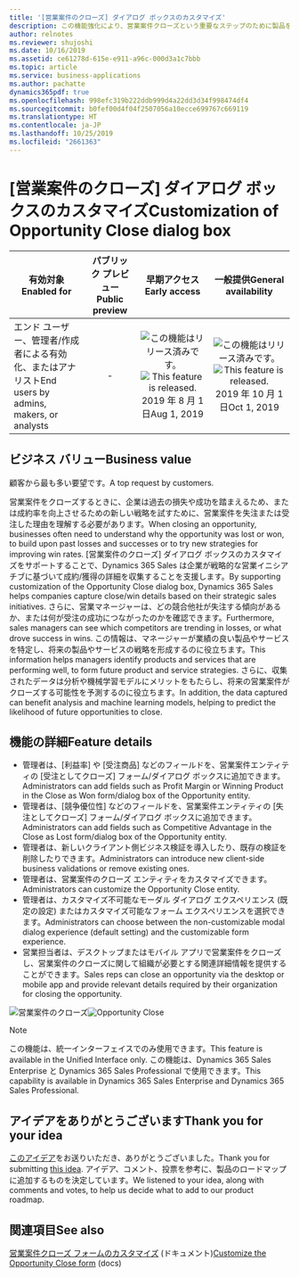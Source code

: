 ```yaml
---
title: '[営業案件のクローズ] ダイアログ ボックスのカスタマイズ'
description: この機能強化により、営業案件クローズという重要なステップのために製品をさらにカスタマイズすることができます。 [営業案件のクローズ] ダイアログ ボックスは、組織固有のビジネス ニーズに基づいてカスタマイズできます。
author: relnotes
ms.reviewer: shujoshi
ms.date: 10/16/2019
ms.assetid: ce61278d-615e-e911-a96c-000d3a1c7bbb
ms.topic: article
ms.service: business-applications
ms.author: pachatte
dynamics365pdf: true
ms.openlocfilehash: 998efc319b222ddb999d4a22dd3d34f998474df4
ms.sourcegitcommit: b0fef00d4f04f2507056a10ecce699767c669119
ms.translationtype: HT
ms.contentlocale: ja-JP
ms.lasthandoff: 10/25/2019
ms.locfileid: "2661363"
---
```

# <a name="customization-of-opportunity-close-dialog-box"></a><span data-ttu-id="781ca-104">[営業案件のクローズ] ダイアログ ボックスのカスタマイズ</span><span class="sxs-lookup"><span data-stu-id="781ca-104">Customization of Opportunity Close dialog box</span></span>


| <span data-ttu-id="781ca-105">有効対象</span><span class="sxs-lookup"><span data-stu-id="781ca-105">Enabled for</span></span>    |  <span data-ttu-id="781ca-106">パブリック プレビュー</span><span class="sxs-lookup"><span data-stu-id="781ca-106">Public preview</span></span> | <span data-ttu-id="781ca-107">早期アクセス</span><span class="sxs-lookup"><span data-stu-id="781ca-107">Early access</span></span> | <span data-ttu-id="781ca-108">一般提供</span><span class="sxs-lookup"><span data-stu-id="781ca-108">General availability</span></span> | 
| ---------- | :----------: |:----------: |:----------: |
|<span data-ttu-id="781ca-109">エンド ユーザー、管理者/作成者による有効化、またはアナリスト</span><span class="sxs-lookup"><span data-stu-id="781ca-109">End users by admins, makers, or analysts</span></span>|-|<span data-ttu-id="781ca-110">![この機能はリリース済みです。](/dynamics365-release-plan/media/green-checkmark.png "この機能はリリース済みです。")</span><span class="sxs-lookup"><span data-stu-id="781ca-110">![This feature is released.](/dynamics365-release-plan/media/green-checkmark.png "This feature is released.")</span></span> <span data-ttu-id="781ca-111">2019 年 8 月 1 日</span><span class="sxs-lookup"><span data-stu-id="781ca-111">Aug 1, 2019</span></span>| <span data-ttu-id="781ca-112">![この機能はリリース済みです。](/dynamics365-release-plan/media/green-checkmark.png "この機能はリリース済みです。")</span><span class="sxs-lookup"><span data-stu-id="781ca-112">![This feature is released.](/dynamics365-release-plan/media/green-checkmark.png "This feature is released.")</span></span> <span data-ttu-id="781ca-113">2019 年 10 月 1 日</span><span class="sxs-lookup"><span data-stu-id="781ca-113">Oct 1, 2019</span></span>|


## <a name="business-value"></a><span data-ttu-id="781ca-114">ビジネス バリュー</span><span class="sxs-lookup"><span data-stu-id="781ca-114">Business value</span></span>
<!-- bv start -->
<span data-ttu-id="781ca-115">顧客から最も多い要望です。</span><span class="sxs-lookup"><span data-stu-id="781ca-115">A top request by customers.</span></span> 

<span data-ttu-id="781ca-116">営業案件をクローズするときに、企業は過去の損失や成功を踏まえるため、または成約率を向上させるための新しい戦略を試すために、営業案件を失注または受注した理由を理解する必要があります。</span><span class="sxs-lookup"><span data-stu-id="781ca-116">When closing an opportunity, businesses often need to understand why the opportunity was lost or won, to build upon past losses and successes or to try new strategies for improving win rates.</span></span> <span data-ttu-id="781ca-117">[営業案件のクローズ] ダイアログ ボックスのカスタマイズをサポートすることで、Dynamics 365 Sales は企業が戦略的な営業イニシアチブに基づいて成約/獲得の詳細を収集することを支援します。</span><span class="sxs-lookup"><span data-stu-id="781ca-117">By supporting customization of the Opportunity Close dialog box, Dynamics 365 Sales helps companies capture close/win details based on their strategic sales initiatives.</span></span> <span data-ttu-id="781ca-118">さらに、営業マネージャーは、どの競合他社が失注する傾向があるか、または何が受注の成功につながったのかを確認できます。</span><span class="sxs-lookup"><span data-stu-id="781ca-118">Furthermore, sales managers can see which competitors are trending in losses, or what drove success in wins.</span></span> <span data-ttu-id="781ca-119">この情報は、マネージャーが業績の良い製品やサービスを特定し、将来の製品やサービスの戦略を形成するのに役立ちます。</span><span class="sxs-lookup"><span data-stu-id="781ca-119">This information helps managers identify products and services that are performing well, to form future product and service strategies.</span></span> <span data-ttu-id="781ca-120">さらに、収集されたデータは分析や機械学習モデルにメリットをもたらし、将来の営業案件がクローズする可能性を予測するのに役立ちます。</span><span class="sxs-lookup"><span data-stu-id="781ca-120">In addition, the data captured can benefit analysis and machine learning models, helping to predict the likelihood of future opportunities to close.</span></span>
<!-- bv end -->



## <a name="feature-details"></a><span data-ttu-id="781ca-121">機能の詳細</span><span class="sxs-lookup"><span data-stu-id="781ca-121">Feature details</span></span>
<!--feature detail start -->
- <span data-ttu-id="781ca-122">管理者は、[利益率] や [受注商品] などのフィールドを、営業案件エンティティの [受注としてクローズ] フォーム/ダイアログ ボックスに追加できます。</span><span class="sxs-lookup"><span data-stu-id="781ca-122">Administrators can add fields such as Profit Margin or Winning Product in the Close as Won form/dialog box of the Opportunity entity.</span></span> 
- <span data-ttu-id="781ca-123">管理者は、[競争優位性] などのフィールドを、営業案件エンティティの [失注としてクローズ] フォーム/ダイアログ ボックスに追加できます。</span><span class="sxs-lookup"><span data-stu-id="781ca-123">Administrators can add fields such as Competitive Advantage in the Close as Lost form/dialog box of the Opportunity entity.</span></span> 
- <span data-ttu-id="781ca-124">管理者は、新しいクライアント側ビジネス検証を導入したり、既存の検証を削除したりできます。</span><span class="sxs-lookup"><span data-stu-id="781ca-124">Administrators can introduce new client-side business validations or remove existing ones.</span></span> 
- <span data-ttu-id="781ca-125">管理者は、営業案件のクローズ エンティティをカスタマイズできます。</span><span class="sxs-lookup"><span data-stu-id="781ca-125">Administrators can customize the Opportunity Close entity.</span></span> 
- <span data-ttu-id="781ca-126">管理者は、カスタマイズ不可能なモーダル ダイアログ エクスペリエンス (既定の設定) またはカスタマイズ可能なフォーム エクスペリエンスを選択できます。</span><span class="sxs-lookup"><span data-stu-id="781ca-126">Administrators can choose between the non-customizable modal dialog experience (default setting) and the customizable form experience.</span></span> 
- <span data-ttu-id="781ca-127">営業担当者は、デスクトップまたはモバイル アプリで営業案件をクローズし、営業案件のクローズに関して組織が必要とする関連詳細情報を提供することができます。</span><span class="sxs-lookup"><span data-stu-id="781ca-127">Sales reps can close an opportunity via the desktop or mobile app and provide relevant details required by their organization for closing the opportunity.</span></span>
<!--feature detail end -->

<span data-ttu-id="781ca-128">![営業案件のクローズ](media/opportunity-close.jpg "営業案件のクローズ")</span><span class="sxs-lookup"><span data-stu-id="781ca-128">![Opportunity Close](media/opportunity-close.jpg "Opportunity Close")</span></span>
<!-- Picture 1 -->

> [!NOTE]
> <span data-ttu-id="781ca-129">この機能は、統一インターフェイスでのみ使用できます。</span><span class="sxs-lookup"><span data-stu-id="781ca-129">This feature is available in the Unified Interface only.</span></span> <span data-ttu-id="781ca-130">この機能は、Dynamics 365 Sales Enterprise と Dynamics 365 Sales Professional で使用できます。</span><span class="sxs-lookup"><span data-stu-id="781ca-130">This capability is available in Dynamics 365 Sales Enterprise and Dynamics 365 Sales Professional.</span></span>






## <a name="thank-you-for-your-idea"></a><span data-ttu-id="781ca-131">アイデアをありがとうございます</span><span class="sxs-lookup"><span data-stu-id="781ca-131">Thank you for your idea</span></span>
<span data-ttu-id="781ca-132">[このアイデア](https://experience.dynamics.com/ideas/idea/?ideaid=4792dfee-121a-e611-80e2-c4346badc228)をお送りいただき、ありがとうございました。</span><span class="sxs-lookup"><span data-stu-id="781ca-132">Thank you for submitting [this idea](https://experience.dynamics.com/ideas/idea/?ideaid=4792dfee-121a-e611-80e2-c4346badc228).</span></span> <span data-ttu-id="781ca-133">アイデア、コメント、投票を参考に、製品のロードマップに追加するものを決定しています。</span><span class="sxs-lookup"><span data-stu-id="781ca-133">We listened to your idea, along with comments and votes, to help us decide what to add to our product roadmap.</span></span>

## <a name="see-also"></a><span data-ttu-id="781ca-134">関連項目</span><span class="sxs-lookup"><span data-stu-id="781ca-134">See also</span></span>

<span data-ttu-id="781ca-135">[営業案件クローズ フォームのカスタマイズ](https://docs.microsoft.com/dynamics365/customer-engagement/sales-enterprise/customize-opportunity-close-experience) (ドキュメント)</span><span class="sxs-lookup"><span data-stu-id="781ca-135">[Customize the Opportunity Close form](https://docs.microsoft.com/dynamics365/customer-engagement/sales-enterprise/customize-opportunity-close-experience) (docs)</span></span>
